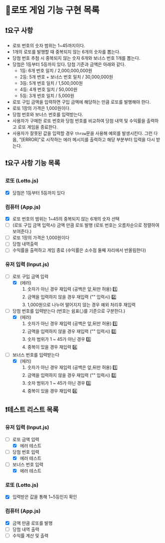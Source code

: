 # 🎱로또 게임 기능 구현 목록

## ❗요구 사항

- 로또 번호의 숫자 범위는 1~45까지이다.
- 1개의 로또를 발행할 때 중복되지 않는 6개의 숫자를 뽑는다.
- 당첨 번호 추첨 시 중복되지 않는 숫자 6개와 보너스 번호 1개를 뽑는다.
- 당첨은 1등부터 5등까지 있다. 당첨 기준과 금액은 아래와 같다.
  - 1등: 6개 번호 일치 / 2,000,000,000원
  - 2등: 5개 번호 + 보너스 번호 일치 / 30,000,000원
  - 3등: 5개 번호 일치 / 1,500,000원
  - 4등: 4개 번호 일치 / 50,000원
  - 5등: 3개 번호 일치 / 5,000원
- 로또 구입 금액을 입력하면 구입 금액에 해당하는 만큼 로또를 발행해야 한다.
- 로또 1장의 가격은 1,000원이다.
- 당첨 번호와 보너스 번호를 입력받는다.
- 사용자가 구매한 로또 번호와 당첨 번호를 비교하여 당첨 내역 및 수익률을 출력하고 로또 게임을 종료한다.
- 사용자가 잘못된 값을 입력할 경우 `throw`문을 사용해 예외를 발생시킨다. 그런 다음, "[ERROR]"로 시작하는 에러 메시지를 출력하고 해당 부분부터 입력을 다시 받는다.

## ❗요구 사항 기능 목록

### 로또 (Lotto.js)

- [x] 당첨은 1등부터 5등까지 있다

### 컴퓨터 (App.js)

- [x] 로또 번호의 범위는 1~45의 중복되지 않는 6개의 숫자 선택
- [ ] (로또 구입 금액 입력시) 금액 만큼 로또 발행 (로또 번호는 오름차순으로 정렬하여 보여준다.)
- [ ] 로또 1장의 가격은 1,000원이다
- [ ] 당첨 내역출력
- [ ] 수익률을 출력하고 게임 종료 (수익률은 소수점 둘째 자리에서 반올림한다)

### 유저 입력 (Input.js)

- [ ] 로또 구입 금액 입력
  - [x] (에러) 
    1. 숫자가 아닌 경우 재입력 (공백은 앞,뒤만 허용) 1️⃣
    2. 금액을 입력하지 않을 경우 재입력 ("" 입력시) 2️⃣
    3. 1,000원으로 나누어 떨어지지 않는 경우 예외 처리후 재입력
- [ ] 당첨 번호를 입력받는다 (번호는 쉼표(,)를 기준으로 구분한다.)
  - [x] (에러) 
    1. 숫자가 아닌 경우 재입력 (공백은 앞,뒤만 허용) 1️⃣
    2. 금액을 입력하지 않을 경우 재입력 ("" 입력시) 2️⃣
    3. 숫자 범위가 1 ~ 45가 아닌 경우 3️⃣
    4. 중복이 있을 경우 재입력 4️⃣
- [ ] 보너스 번호를 입력받는다
  - [x] (에러)
    1. 숫자가 아닌 경우 재입력 (공백은 앞,뒤만 허용) 1️⃣
    2. 금액을 입력하지 않을 경우 재입력 ("" 입력시) 2️⃣
    3. 숫자 범위가 1 ~ 45가 아닌 경우 3️⃣
    4. 중복이 있을 경우 재입력 4️⃣

## ❗테스트 리스트 목록

### 유저 입력 (Input.js)

- [ ] 로또 금액 입력
  - [x] 에러 테스트
- [ ] 당첨 번호 입력
  - [x] 에러 테스트
- [ ] 보너스 번호 입력
  - [x] 에러 테스트

### 로또 (Lotto.js)

- [x] 입력받은 값을 통해 1~5등인지 확인

### 컴퓨터 (App.js)

- [x] 금액 만큼 로또를 발행
- [ ] 당첨 내역 출력
- [ ] 수익률 계산 및 출력